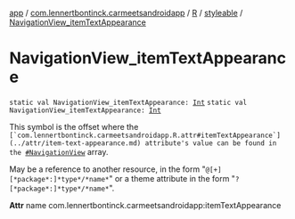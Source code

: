 [app](../../../index.md) / [com.lennertbontinck.carmeetsandroidapp](../../index.md) / [R](../index.md) / [styleable](index.md) / [NavigationView_itemTextAppearance](./-navigation-view_item-text-appearance.md)

# NavigationView_itemTextAppearance

`static val NavigationView_itemTextAppearance: `[`Int`](https://kotlinlang.org/api/latest/jvm/stdlib/kotlin/-int/index.html)
`static val NavigationView_itemTextAppearance: `[`Int`](https://kotlinlang.org/api/latest/jvm/stdlib/kotlin/-int/index.html)

This symbol is the offset where the ``[`com.lennertbontinck.carmeetsandroidapp.R.attr#itemTextAppearance`](../attr/item-text-appearance.md) attribute's value can be found in the ``[`#NavigationView`](-navigation-view.md) array.

May be a reference to another resource, in the form "`@[+][*package*:]*type*/*name*`" or a theme attribute in the form "`?[*package*:]*type*/*name*`".

**Attr**
name com.lennertbontinck.carmeetsandroidapp:itemTextAppearance

